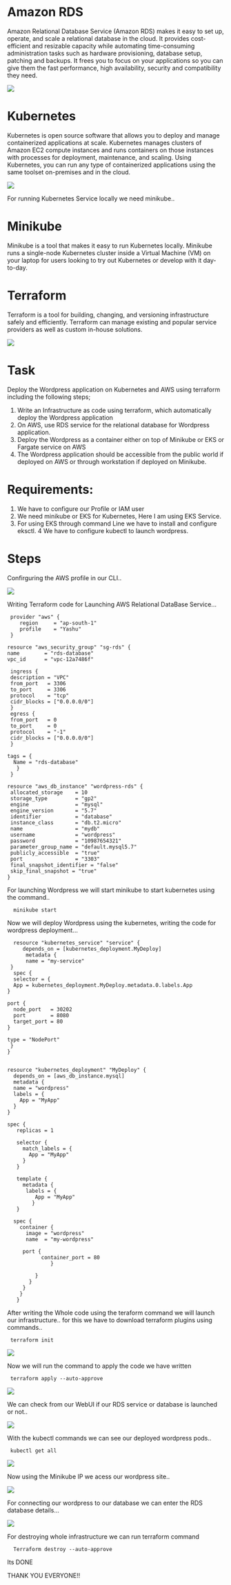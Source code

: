 # Amazon RDS
Amazon Relational Database Service (Amazon RDS) makes it easy to set up,
operate, and scale a relational database in the cloud. It provides cost-
efficient  and resizable  capacity  while  automating  time-consuming
administration  tasks  such as  hardware  provisioning,  database setup,
patching and backups. It frees you to focus on your applications so you
can give them the fast  performance,  high availability,  security  and
compatibility they need.

<img src="rds.jpg">



# Kubernetes

Kubernetes is open  source software that allows you to deploy  and manage
containerized applications at  scale. Kubernetes  manages  clusters   of
Amazon EC2 compute  instances and runs containers on those instances with 
processes for  deployment, maintenance, and  scaling.  Using  Kubernetes,
you can run any type of containerized applications using the same toolset 
on-premises and in the cloud.


<img src="kubernetes.png">



For running Kubernetes Service locally we need minikube..

# Minikube
Minikube is a tool that makes it easy to run Kubernetes locally. Minikube
runs a single-node  Kubernetes  cluster  inside a Virtual Machine (VM) on 
your laptop for users  looking to  try out  Kubernetes or develop with it
day-to-day.

# Terraform

Terraform is a tool for building, changing, and versioning infrastructure
safely and efficiently. Terraform can manage existing and popular service
providers as well as custom in-house solutions.

<img src="terra.png">



# Task 
Deploy the Wordpress application on Kubernetes and AWS using terraform including the following steps;

1. Write an Infrastructure as code using  terraform,  which automatically deploy the Wordpress application
2. On AWS, use RDS service for the relational database for Wordpress  application.
3. Deploy the Wordpress as a container either on top of Minikube or EKS or Fargate service on AWS
4. The Wordpress application should be accessible from the public world if deployed on AWS or through workstation if deployed on Minikube.

# Requirements:

1. We have to configure our Profile or IAM user
2. We need minikube or EKS for Kubernetes, Here I am using EKS Service.
3. For using EKS through command Line we have to install and configure eksctl.
4 We have to configure kubectl to launch wordpress.

# Steps

Confirguring the AWS profile in our CLI..

 <img src="configure.png">  


Writing Terraform code for Launching AWS Relational DataBase Service...


     provider "aws" {
        region     = "ap-south-1"
        profile    = "Yashu"
     }

    resource "aws_security_group" "sg-rds" {
    name        = "rds-database"
    vpc_id      = "vpc-12a7486f"

     ingress {
     description = "VPC"
     from_port   = 3306
     to_port     = 3306
     protocol    = "tcp"
     cidr_blocks = ["0.0.0.0/0"]
     }
     egress {
     from_port   = 0
     to_port     = 0
     protocol    = "-1"
     cidr_blocks = ["0.0.0.0/0"]
     }

    tags = {
      Name = "rds-database"
       }
     }

    resource "aws_db_instance" "wordpress-rds" {
     allocated_storage    = 10
     storage_type         = "gp2"
     engine               = "mysql"
     engine_version       = "5.7"
     identifier           = "database"
     instance_class       = "db.t2.micro"
     name                 = "mydb"
     username             = "wordpress"
     password             = "10987654321"
     parameter_group_name = "default.mysql5.7"
     publicly_accessible  = "true"
     port                 = "3303"
     final_snapshot_identifier = "false"
     skip_final_snapshot = "true"
    }



For launching Wordpress we will start minikube to start kubernetes using the command..

      minikube start


Now we will deploy Wordpress using the kubernetes, writing the code for wordpress deployment...



      resource "kubernetes_service" "service" {
         depends_on = [kubernetes_deployment.MyDeploy]
          metadata {
          name = "my-service"
     }
      spec {
      selector = {
      App = kubernetes_deployment.MyDeploy.metadata.0.labels.App
    }
    
    port {
      node_port   = 30202
      port        = 8080
      target_port = 80
    }

    type = "NodePort"
     }  
    }

    
    resource "kubernetes_deployment" "MyDeploy" {
      depends_on = [aws_db_instance.mysql]
      metadata {
      name = "wordpress"
      labels = {
        App = "MyApp"
      }
    }

    spec {
       replicas = 1

       selector {
         match_labels = {
           App = "MyApp"
         }
       }

       template {
         metadata {
          labels = {
             App = "MyApp"
            }
       }

      spec {
        container {
          image = "wordpress"
          name  = "my-wordpress"
         
         port {
               container_port = 80
                  }
          
             }
           }
         }
        }
       }
      
      
After writing the Whole code using the teraform command we will launch our infrastructure..
for this we have to download terraform plugins using commands..

     terraform init
     
     
<img src="init.png">     
     
     
    
Now we will run the command to apply the code we have written

     terraform apply --auto-approve
     
 
 <img src="apply.png">
 
 
 
We can check from our WebUI if our RDS service or database is launched or not..



<img src="database.png">




 With the kubectl commands we can see our deployed wordpress pods..
 
     kubectl get all
     
     
  <img src="getall.png">
  
  
  
     
Now using the Minikube IP we acess our wordpress site..     

     
 <img src="wp1.png">
    
    
 For connecting our wordpress to our database we can enter the RDS database details...
 
 <img src="wp2.png">
     
     
 For destroying whole infrastructure we can run terraform command
 
      Terraform destroy --auto-approve
      
      
   
   Its DONE
      
  THANK YOU EVERYONE!!    
